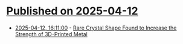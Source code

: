 # [Published on 2025-04-12](index.md)

* [2025-04-12, 16:11:00](https://soylentnews.org/article.pl?sid=25/04/11/1254254&from=rss) - [Rare Crystal Shape Found to Increase the Strength of 3D-Printed Metal](https://soylentnews.org/article.pl?sid=25/04/11/1254254&from=rss)
